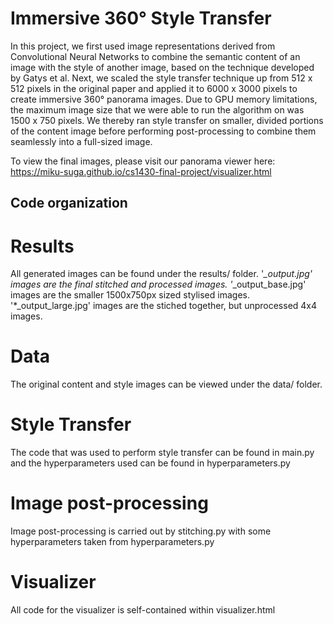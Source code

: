 # Immersive 360° Style Transfer
In this project, we first used image representations derived from Convolutional Neural Networks to combine the semantic content of an image with the style of another image, based on the technique developed by Gatys et al. Next, we scaled the style transfer technique up from 512 x 512 pixels in the original paper and applied it to 6000 x 3000 pixels to create immersive 360° panorama images. Due to GPU memory limitations, the maximum image size that we were able to run the algorithm on was 1500 x 750 pixels. We thereby ran style transfer on smaller, divided portions of the content image before performing post-processing to combine them seamlessly into a full-sized image. 

To view the final images, please visit our panorama viewer here: https://miku-suga.github.io/cs1430-final-project/visualizer.html

## Code organization
# Results
All generated images can be found under the results/ folder.
'*_output.jpg' images are the final stitched and processed images.
'*_output_base.jpg' images are the smaller 1500x750px sized stylised images.
'*_output_large.jpg' images are the stiched together, but unprocessed 4x4 images.

# Data
The original content and style images can be viewed under the data/ folder.

# Style Transfer
The code that was used to perform style transfer can be found in main.py and the hyperparameters used can be found in hyperparameters.py

# Image post-processing
Image post-processing is carried out by stitching.py with some hyperparameters taken from hyperparameters.py

# Visualizer
All code for the visualizer is self-contained within visualizer.html
